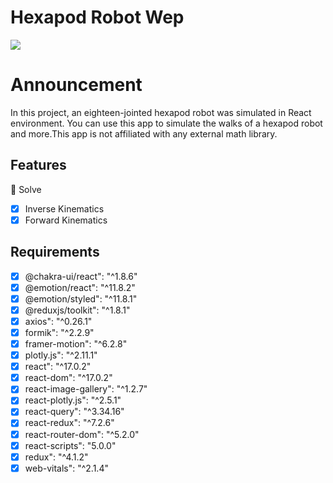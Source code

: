# Hexapod Robot Wep

<img src="https://github.com/enesvardar/hexapod-spider-wep/blob/main/video-gif/screen-recording.gif"/>

# Announcement

In this project, an eighteen-jointed hexapod robot was simulated in React environment. You can use this app to simulate the walks of a hexapod robot and more.This app is not affiliated with any external math library. 

## Features

🎉 Solve

- [x] Inverse Kinematics
- [x] Forward Kinematics

## Requirements
- [x] @chakra-ui/react": "^1.8.6"
- [x] @emotion/react": "^11.8.2"
- [x] @emotion/styled": "^11.8.1"
- [x] @reduxjs/toolkit": "^1.8.1"
- [x] axios": "^0.26.1"
- [x] formik": "^2.2.9"
- [x] framer-motion": "^6.2.8"
- [x] plotly.js": "^2.11.1"
- [x] react": "^17.0.2"
- [x] react-dom": "^17.0.2"
- [x] react-image-gallery": "^1.2.7"
- [x] react-plotly.js": "^2.5.1"
- [x] react-query": "^3.34.16"
- [x] react-redux": "^7.2.6"
- [x] react-router-dom": "^5.2.0"
- [x] react-scripts": "5.0.0"
- [x] redux": "^4.1.2"
- [x] web-vitals": "^2.1.4"
